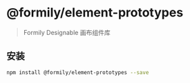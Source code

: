 # @formily/element-prototypes

> Formily Designable 画布组件库

## 安装

```bash
npm install @formily/element-prototypes --save
```
